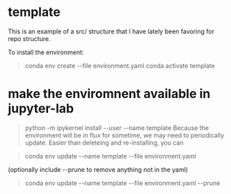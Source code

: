# template

This is an example of a src/ structure that I have lately been favoring for repo structure.

To install the environment:
> conda env create --file environment.yaml
> conda activate template

# make the enviromnent available in jupyter-lab
> python -m ipykernel install --user --name template
Because the environment will be in flux for sometime, we may need to periodically update.  Easier than deleteing and re-installing, you can 

> conda env update --name template --file environment.yaml

(optionally include --prune to remove anything not in the yaml)
> conda env update --name template --file environment.yaml --prune

